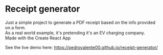 # Receipt generator

Just a simple project to generate a PDF receipt based on the info provided on a form.
<br>
As a real world example, it's pretending it's an EV charging company.
<br>
Made with the Create React App

See the live demo here:
https://pedrovalente00.github.io/receipt-generator/
